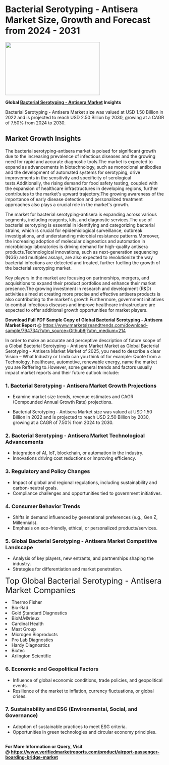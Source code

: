 <H1>Bacterial Serotyping - Antisera Market Size, Growth and Forecast from 2024 - 2031</H1><img class="aligncenter size-medium wp-image-584254" src="https://thirdeyenews.in/wp-content/uploads/2024/09/Global-Market-Research-300x168.jpeg" alt="" width="300" height="168" /><p><strong>Global&nbsp;<a href="https://www.marketsizeandtrends.com/download-sample/794734/?utm_source=Github8j?utm_medium=214">Bacterial Serotyping - Antisera Market</a> Insights</strong></p><p>Bacterial Serotyping - Antisera Market size was valued at USD 1.50 Billion in 2022 and is projected to reach USD 2.50 Billion by 2030, growing at a CAGR of 7.50% from 2024 to 2030.</p><p><h2>Market Growth Insights</h2> <p>The bacterial serotyping-antisera market is poised for significant growth due to the increasing prevalence of infectious diseases and the growing need for rapid and accurate diagnostic tools.The market is expected to expand as advancements in biotechnology, such as monoclonal antibodies and the development of automated systems for serotyping, drive improvements in the sensitivity and specificity of serological tests.Additionally, the rising demand for food safety testing, coupled with the expansion of healthcare infrastructures in developing regions, further contributes to the market's upward trajectory.The growing awareness of the importance of early disease detection and personalized treatment approaches also plays a crucial role in the market's growth.</p> <p>The market for bacterial serotyping-antisera is expanding across various segments, including reagents, kits, and diagnostic services.The use of bacterial serotyping is essential in identifying and categorizing bacterial strains, which is crucial for epidemiological surveillance, outbreak investigations, and understanding microbial resistance patterns.Moreover, the increasing adoption of molecular diagnostics and automation in microbiology laboratories is driving demand for high-quality antisera products.Technological innovations, such as next-generation sequencing (NGS) and multiplex assays, are also expected to revolutionize the way bacterial infections are detected and treated, further fuelling the growth of the bacterial serotyping market.</p> <p>Key players in the market are focusing on partnerships, mergers, and acquisitions to expand their product portfolios and enhance their market presence.The growing investment in research and development (R&D) activities aimed at creating more precise and effective antisera products is also contributing to the market's growth.Furthermore, government initiatives to combat infectious diseases and improve healthcare infrastructure are expected to offer additional growth opportunities for market players.</p> <p><span class=""><strong>Download Full PDF Sample Copy of Global Bacterial Serotyping - Antisera Market Report</strong> @ <a href="https://www.marketsizeandtrends.com/download-sample/794734/?utm_source=Github8j?utm_medium=214" target="_blank">https://www.marketsizeandtrends.com/download-sample/794734/?utm_source=Github8j?utm_medium=214</a></span></p><p>In order to make an accurate and perceptive description of future scope of a Global&nbsp;Bacterial Serotyping - Antisera Market Market as Global&nbsp;Bacterial Serotyping - Antisera Market Market of 2025, you need to describe a clear Vision &ndash; What Industry or Linda can you think of for example: Quote from a Technology, healthcare, automotive, renewable energy, name the market you are Reffering to.However, some general trends and factors usually impact market reports and their future outlook include:</p><h3>1.&nbsp;<strong>Bacterial Serotyping - Antisera Market Growth Projections</strong></h3><ul><li>Examine market size trends, revenue estimates and CAGR (Compounded Annual Growth Rate) projections.</li><li><p>Bacterial Serotyping - Antisera Market size was valued at USD 1.50 Billion in 2022 and is projected to reach USD 2.50 Billion by 2030, growing at a CAGR of 7.50% from 2024 to 2030.</p></li></ul><h3>2.&nbsp;<strong>Bacterial Serotyping - Antisera Market Technological Advancements</strong></h3><ul><li>Integration of AI, IoT, blockchain, or automation in the industry.</li><li>Innovations driving cost reductions or improving efficiency.</li></ul><h3>3.&nbsp;<strong>Regulatory and Policy Changes</strong></h3><ul><li>Impact of global and regional regulations, including sustainability and carbon-neutral goals.</li><li>Compliance challenges and opportunities tied to government initiatives.</li></ul><h3>4.&nbsp;<strong>Consumer Behavior Trends</strong></h3><ul><li>Shifts in demand influenced by generational preferences (e.g., Gen Z, Millennials).</li><li>Emphasis on eco-friendly, ethical, or personalized products/services.</li></ul><h3>5.&nbsp;<strong>Global Bacterial Serotyping - Antisera Market Competitive Landscape</strong></h3><ul><li>Analysis of key players, new entrants, and partnerships shaping the industry.</li><li>Strategies for differentiation and market penetration.</li></ul><p data-pm-slice="1 1 []"><span style="color: inherit; font-family: inherit; font-size: 25px;">Top Global Bacterial Serotyping - Antisera Market Companies</span></p><div class="" data-test-id=""><p><li>Thermo Fisher</li><li> Bio-Rad</li><li> Gold Standard Diagnostics</li><li> BioMÃ©rieux</li><li> Cardinal Health</li><li> Mast Group</li><li> Microgen Bioproducts</li><li> Pro Lab Diagnostics</li><li> Hardy Diagnostics</li><li> Biotec</li><li> Arlington Scientific</li></p></div><h3>6.&nbsp;<strong>Economic and Geopolitical Factors</strong></h3><ul><li>Influence of global economic conditions, trade policies, and geopolitical events.</li><li>Resilience of the market to inflation, currency fluctuations, or global crises.</li></ul><h3>7.&nbsp;<strong>Sustainability and ESG (Environmental, Social, and Governance)</strong></h3><ul><li>Adoption of sustainable practices to meet ESG criteria.</li><li>Opportunities in green technologies and circular economy principles.</li></ul><h2><strong style="font-size: 14px;">For More Information or Query, Visit @&nbsp;</strong><a style="background-color: #ffffff; font-size: 14px;" href="https://www.marketsizeandtrends.com/report/bacterial-serotyping-antisera-market/" target="_blank">https://www.verifiedmarketreports.com/product/airport-passenger-boarding-bridge-market</a></h2>